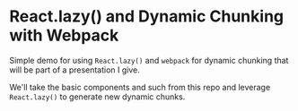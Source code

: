 # React.lazy() and Dynamic Chunking with Webpack

Simple demo for using `React.lazy()` and `webpack` for dynamic chunking that will be part of a presentation I give.

We'll take the basic components and such from this repo and leverage `React.lazy()` to generate new dynamic chunks.
